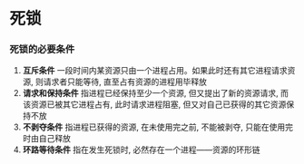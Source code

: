# 死锁

### 死锁的必要条件  
1. **互斥条件** 一段时间内某资源只由一个进程占用。如果此时还有其它进程请求资源, 则请求者只能等待, 直至占有资源的进程用毕释放
2. **请求和保持条件** 指进程已经保持至少一个资源, 但又提出了新的资源请求, 而该资源已被其它进程占有, 此时请求进程阻塞, 但又对自己已获得的其它资源保持不放
3. **不剥夺条件** 指进程已获得的资源, 在未使用完之前, 不能被剥夺, 只能在使用完时由自己释放
4. **环路等待条件** 指在发生死锁时, 必然存在一个进程——资源的环形链

